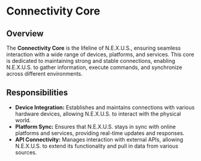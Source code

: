 # Connectivity Core

## Overview

The **Connectivity Core** is the lifeline of N.E.X.U.S., ensuring seamless interaction with a wide range of devices, platforms, and services. This core is dedicated to maintaining strong and stable connections, enabling N.E.X.U.S. to gather information, execute commands, and synchronize across different environments.

## Responsibilities

- **Device Integration:** Establishes and maintains connections with various hardware devices, allowing N.E.X.U.S. to interact with the physical world.
- **Platform Sync:** Ensures that N.E.X.U.S. stays in sync with online platforms and services, providing real-time updates and responses.
- **API Connectivity:** Manages interaction with external APIs, allowing N.E.X.U.S. to extend its functionality and pull in data from various sources.
